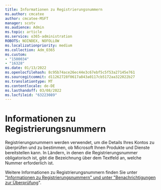 ```yaml
---
title: Informationen zu Registrierungsnummern
ms.author: cmcatee
author: cmcatee-MSFT
manager: scotv
ms.audience: Admin
ms.topic: article
ms.service: o365-administration
ROBOTS: NOINDEX, NOFOLLOW
ms.localizationpriority: medium
ms.collection: Adm_O365
ms.custom:
- "1500034"
- "16328"
ms.date: 01/13/2022
ms.openlocfilehash: 8c95b74ace26ec44e3c67ebf5c5f53a27145e761
ms.sourcegitcommit: d11262728f0617a843a0117cb5172aa322022b27
ms.translationtype: MT
ms.contentlocale: de-DE
ms.lasthandoff: 03/08/2022
ms.locfileid: "63223089"
---
```

# <a name="about-registration-numbers"></a>Informationen zu Registrierungsnummern

Registrierungsnummern werden verwendet, um die Details Ihres Kontos zu überprüfen und zu bestimmen, ob Microsoft Ihnen Produkte und Dienste bereitstellen kann. In Ländern, in denen die Registrierungsnummer obligatorisch ist, gibt die Bezeichnung über dem Textfeld an, welche Nummer erforderlich ist.

Weitere Informationen zu Registrierungsnummern finden Sie unter ["Informationen zu Registrierungsnummern" und unter "Benachrichtigungen zur Überprüfung](https://docs.microsoft.com/microsoft-365/commerce/about-registration-numbers)".
